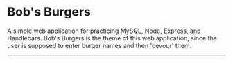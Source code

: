 # **Bob's Burgers**
A simple web application for practicing MySQL, Node, Express, and Handlebars. Bob's Burgers is the theme of this web application, since the user is supposed to enter burger names and then 'devour' them. 

------------------------------------------------------------------------
